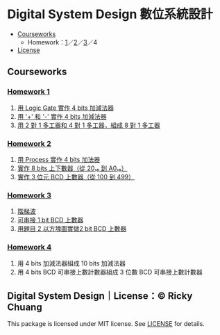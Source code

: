 # Digital System Design 數位系統設計

- [Courseworks](https://github.com/5j54d93/NTOU-CS/tree/main/Digital%20System%20Design#courseworks)
  - Homework：[1](https://github.com/5j54d93/NTOU-CS/tree/main/Digital%20System%20Design#homework-1)／[2](https://github.com/5j54d93/NTOU-CS/tree/main/Digital%20System%20Design#homework-2)／[3](https://github.com/5j54d93/NTOU-CS/tree/main/Digital%20System%20Design#homework-3)／4
- [License](https://github.com/5j54d93/NTOU-CS/tree/main/Digital%20System%20Design#digital-system-designlicense-ricky-chuang)

## Courseworks

### [Homework 1](https://github.com/5j54d93/NTOU-CS/tree/main/Digital%20System%20Design/HW1)

1. [用 Logic Gate 實作 4 bits 加減法器](https://github.com/5j54d93/NTOU-CS/tree/main/Digital%20System%20Design/HW1#題目-1用-logic-gate-實作-4-bits-加減法器)
2. [用 '+' 和 '-' 實作 4 bits 加減法器](https://github.com/5j54d93/NTOU-CS/tree/main/Digital%20System%20Design/HW1#題目-2用--和---實作-4-bits-加減法器)
3. [用 2 對 1 多工器和 4 對 1 多工器，組成 8 對 1 多工器](https://github.com/5j54d93/NTOU-CS/tree/main/Digital%20System%20Design/HW1#題目-3用-2-對-1-多工器和-4-對-1-多工器組成-8-對-1-多工器)

### [Homework 2](https://github.com/5j54d93/NTOU-CS/tree/main/Digital%20System%20Design/HW2)

1. [用 Process 實作 4 bits 加法器](https://github.com/5j54d93/NTOU-CS/tree/main/Digital%20System%20Design/HW2#題目-1用-process-實作-4-bits-加法器)
2. [實作 8 bits 上下數器（從 20₁₆ 到 A0₁₆）](https://github.com/5j54d93/NTOU-CS/tree/main/Digital%20System%20Design/HW2#題目-2實作-8-bits-上下數器從-20-到-a0)
3. [實作 3 位元 BCD 上數器（從 100 到 499）](https://github.com/5j54d93/NTOU-CS/tree/main/Digital%20System%20Design/HW2#題目-3實作-3-位元-bcd-上數器從-100-到-499)

### [Homework 3](https://github.com/5j54d93/NTOU-CS/tree/main/Digital%20System%20Design/HW3)

1. [階梯波](https://github.com/5j54d93/NTOU-CS/tree/main/Digital%20System%20Design/HW3#題目-1階梯波)
2. [可串接 1 bit BCD 上數器](https://github.com/5j54d93/NTOU-CS/tree/main/Digital%20System%20Design/HW3#題目-2可串接-1-bit-bcd-上數器)
3. [用題目 2 以方塊圖實做2 bit BCD 上數器](https://github.com/5j54d93/NTOU-CS/tree/main/Digital%20System%20Design/HW3#題目-3用題目-2-以方塊圖實做2-bit-bcd-上數器)

### [Homework 4](https://github.com/5j54d93/NTOU-CS/tree/main/Digital%20System%20Design/HW4)

1. 用 4 bits 加減法器組成 10 bits 加減法器
2. 用 4 bits BCD 可串接上數計數器組成 3 位數 BCD 可串接上數計數器

## Digital System Design｜License：© Ricky Chuang

This package is licensed under MIT license. See [LICENSE](https://github.com/5j54d93/NTOU-CS/blob/main/LICENSE) for details.
